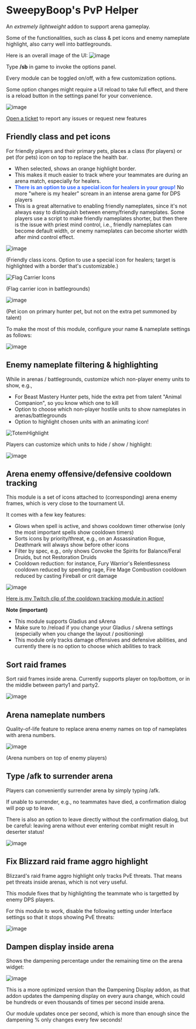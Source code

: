 # SweepyBoop's PvP Helper
An _extremely_ _lightweight_ addon to support arena gameplay.

Some of the functionalities, such as class & pet icons and enemy nameplate highlight, also carry well into battlegrounds.

Here is an overall image of the UI:
![image](https://user-images.githubusercontent.com/78008331/226146638-ecd2f9d5-2276-4dbb-925f-157ff4e3a955.png)

Type **/sb** in game to invoke the options panel.

Every module can be toggled on/off, with a few customization options.

Some option changes might require a UI reload to take full effect, and there is a reload button in the settings panel for your convenience.

![image](https://github.com/user-attachments/assets/c138f207-8ba2-408e-9681-6f2d6f9a7ab1)



[Open a ticket](https://github.com/SweepyBoop/Sweepy-Boop/issues/new) to report any issues or request new features

## Friendly class and pet icons
For friendly players and their primary pets, places a class (for players) or pet (for pets) icon on top to replace the health bar.
- When selected, shows an orange highlight border.
- This makes it much easier to track where your teammates are during an arena match, especially for healers.
- <span style="color:#36f"><strong>There is an option to use a special icon for healers in your group!</strong></span> No more "where is my healer" scream in an intense arena game for DPS players
- This is a great alternative to enabling friendly nameplates, since it's not always easy to distinguish between enemy/friendly nameplates. Some players use a script to make friendly nameplates shorter, but then there is the issue with priest mind control, i.e., friendly nameplates can become default width, or enemy nameplates can become shorter width after mind control effect.

![image](https://github.com/user-attachments/assets/5c2402c2-6aa3-4a67-8e50-e19558bca9c3)

(Friendly class icons. Option to use a special icon for healers; target is highlighted with a border that's customizable.)

![Flag Carrier Icons](https://github.com/user-attachments/assets/7e5b40ac-9853-400a-acd0-d4380a69497c)

(Flag carrier icon in battlegrounds)

![image](https://github.com/user-attachments/assets/7283015e-bace-4253-ba02-30f3bd4b2ac5)

(Pet icon on primary hunter pet, but not on the extra pet summoned by talent)

To make the most of this module, configure your name & nameplate settings as follows:

![image](https://github.com/user-attachments/assets/3f43fe3b-5c84-4863-aa0a-29a0b61aaae8)

## Enemy nameplate filtering & highlighting
While in arenas / battlegrounds, customize which non-player enemy units to show, e.g.,
- For Beast Mastery Hunter pets, hide the extra pet from talent "Animal Companion", so you know which one to kill
- Option to choose which non-player hostile units to show nameplates in arenas/battlegrounds
- Option to highlight chosen units with an animating icon!

![TotemHighlight](https://github.com/user-attachments/assets/3ca7871f-0566-44f0-b141-4560213c30f0)

Players can customize which units to hide / show / highlight:

![image](https://github.com/user-attachments/assets/c8e0073b-5e1a-4999-8b90-ed339f44ac45)

## Arena enemy offensive/defensive cooldown tracking
This module is a set of icons attached to (corresponding) arena enemy frames, which is very close to the tournament UI.

It comes with a few key features:
- Glows when spell is active, and shows cooldown timer otherwise (only the most important spells show cooldown timers)
- Sorts icons by priority/threat, e.g., on an Assassination Rogue, Deathmark will always show before other icons
- Filter by spec, e.g., only shows Convoke the Spirits for Balance/Feral Druids, but not Restoration Druids
- Cooldown reduction: for instance, Fury Warrior's Relentlessness cooldown reduced by spending rage, Fire Mage Combustion cooldown reduced by casting Fireball or crit damage

![image](https://github.com/user-attachments/assets/7e7a7368-84c6-4eb7-ac46-c69eb0f73ce0)

[Here is my Twitch clip of the cooldown tracking module in action!](https://github.com/user-attachments/assets/c4438f23-2e91-415d-9da5-f2860b727131)

**Note (important)**
- This module supports Gladius and sArena
- Make sure to /reload if you change your Gladius / sArena settings (especially when you change the layout / positioning)
- This module only tracks damage offensives and defensive abilities, and currently there is no option to choose which abilities to track


## Sort raid frames
Sort raid frames inside arena. Currently supports player on top/bottom, or in the middle between party1 and party2.

![image](https://github.com/user-attachments/assets/3646a51b-c11e-43e9-ba8e-2a71da2cc22f)


## Arena nameplate numbers
Quality-of-life feature to replace arena enemy names on top of nameplates with arena numbers.

![image](https://github.com/user-attachments/assets/9a629304-9675-40ea-a5d1-4f39f101032a)

(Arena numbers on top of enemy players)

## Type /afk to surrender arena
Players can conveniently surrender arena by simply typing /afk.

If unable to surrender, e.g., no teammates have died, a confirmation dialog will pop up to leave.

There is also an option to leave directly without the confirmation dialog, but be careful: leaving arena without ever entering combat might result in deserter status!

![image](https://github.com/user-attachments/assets/45663a67-435d-4b45-985f-0924074d3f6c)



## Fix Blizzard raid frame aggro highlight
Blizzard's raid frame aggro highlight only tracks PvE threats.
That means pet threats inside arenas, which is not very useful.

This module fixes that by highlighting the teammate who is targetted by enemy DPS players.

For this module to work, disable the following setting under Interface settings so that it stops showing PvE threats:

![image](https://github.com/user-attachments/assets/38505bd7-5f7d-4f7d-95a0-f8d6f232c02e)

## Dampen display inside arena
Shows the dampening percentage under the remaining time on the arena widget:

![image](https://github.com/user-attachments/assets/329aa2b9-2a5e-4239-b40a-f68d90f8971b)

This is a more optimized version than the Dampening Display addon, as that addon updates the dampening display on every aura change, which could be hundreds or even thousands of times per second inside arena.

Our module updates once per second, which is more than enough since the dampening % only changes every few seconds!
